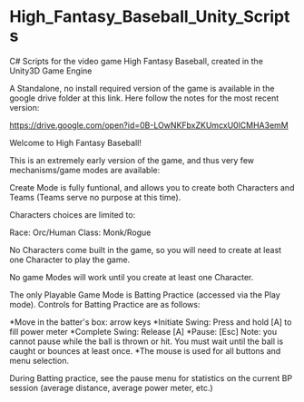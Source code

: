 # High_Fantasy_Baseball_Unity_Scripts
C# Scripts for the video game High Fantasy Baseball, created in the Unity3D Game Engine

A Standalone, no install required version of the game is available in the google drive folder at this link. Here follow the notes for the most recent version:

https://drive.google.com/open?id=0B-LOwNKFbxZKUmcxU0lCMHA3emM

Welcome to High Fantasy Baseball!

This is an extremely early version of the game, and thus very few mechanisms/game modes are available:

Create Mode is fully funtional, and allows you to create both Characters and Teams (Teams serve no purpose at this time).

Characters choices are limited to:

Race: Orc/Human
Class: Monk/Rogue

No Characters come built in the game, so you will need to create at least one Character to play the game.

No game Modes will work until you create at least one Character.

The only Playable Game Mode is Batting Practice (accessed via the Play mode). Controls for Batting Practice are as follows:

*Move in the batter's box: arrow keys
*Initiate Swing: Press and hold [A] to fill power meter
*Complete Swing: Release [A]
*Pause: [Esc]  Note: you cannot pause while the ball is thrown or hit. You must wait until the ball is caught or bounces at least once.
*The mouse is used for all buttons and menu selection.

During Batting practice, see the pause menu for statistics on the current BP session (average distance, average power meter, etc.)
